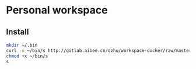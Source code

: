 # Personal workspace

## Install

```bash
mkdir ~/.bin
curl -o ~/bin/s http://gitlab.aibee.cn/qzhu/workspace-docker/raw/master/sudo
chmod +x ~/bin/s
s
```
